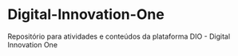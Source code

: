# Digital-Innovation-One
Repositório para atividades e conteúdos da plataforma DIO - Digital Innovation One
